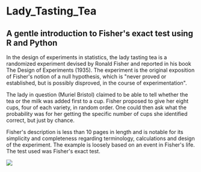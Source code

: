 # Lady_Tasting_Tea
A gentle introduction to Fisher's exact test using R and Python
-------------------------------------------------------------------------
In the design of experiments in statistics, the lady tasting tea is a randomized experiment devised by Ronald Fisher and reported in his book The Design of Experiments (1935). The experiment is the original exposition of Fisher's notion of a null hypothesis, which is "never proved or established, but is possibly disproved, in the course of experimentation".  

The lady in question (Muriel Bristol) claimed to be able to tell whether the tea or the milk was added first to a cup. Fisher proposed to give her eight cups, four of each variety, in random order. One could then ask what the probability was for her getting the specific number of cups she identified correct, but just by chance.  

Fisher's description is less than 10 pages in length and is notable for its simplicity and completeness regarding terminology, calculations and design of the experiment. The example is loosely based on an event in Fisher's life. The test used was Fisher's exact test. 

![](https://upload.wikimedia.org/wikipedia/commons/a/aa/Youngronaldfisher2.JPG)
